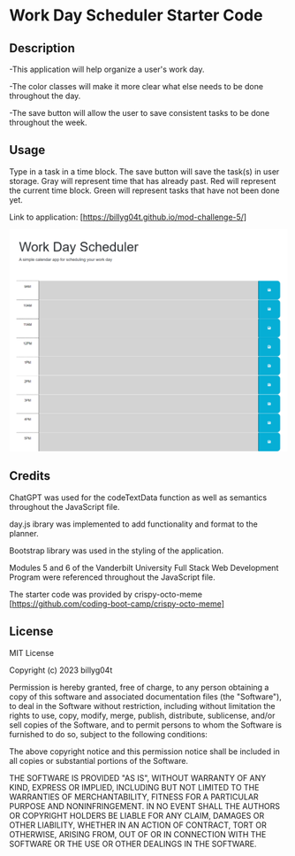 # Work Day Scheduler Starter Code

## Description

-This application will help organize a user's work day.

-The color classes will make it more clear what else needs to be done throughout the day.

-The save button will allow the user to save consistent tasks to be done throughout the week.


## Usage

Type in a task in a time block. 
The save button will save the task(s) in user storage. 
Gray will represent time that has already past.
Red will represent the current time block.
Green will represent tasks that have not been done yet.

Link to application:
[https://billyg04t.github.io/mod-challenge-5/]

<img
src= "./images/day-planner.png"
alt= "An image of a day planner"
/>

## Credits

ChatGPT was used for the codeTextData function as well as semantics throughout the JavaScript file.

day.js ibrary was implemented to add functionality and format to the planner.

Bootstrap library was used in the styling of the application.

Modules 5 and 6 of the Vanderbilt University Full Stack Web Development Program were referenced throughout the JavaScript file.

The starter code was provided by crispy-octo-meme [https://github.com/coding-boot-camp/crispy-octo-meme]



## License

MIT License

Copyright (c) 2023 billyg04t

Permission is hereby granted, free of charge, to any person obtaining a copy
of this software and associated documentation files (the "Software"), to deal
in the Software without restriction, including without limitation the rights
to use, copy, modify, merge, publish, distribute, sublicense, and/or sell
copies of the Software, and to permit persons to whom the Software is
furnished to do so, subject to the following conditions:

The above copyright notice and this permission notice shall be included in all
copies or substantial portions of the Software.

THE SOFTWARE IS PROVIDED "AS IS", WITHOUT WARRANTY OF ANY KIND, EXPRESS OR
IMPLIED, INCLUDING BUT NOT LIMITED TO THE WARRANTIES OF MERCHANTABILITY,
FITNESS FOR A PARTICULAR PURPOSE AND NONINFRINGEMENT. IN NO EVENT SHALL THE
AUTHORS OR COPYRIGHT HOLDERS BE LIABLE FOR ANY CLAIM, DAMAGES OR OTHER
LIABILITY, WHETHER IN AN ACTION OF CONTRACT, TORT OR OTHERWISE, ARISING FROM,
OUT OF OR IN CONNECTION WITH THE SOFTWARE OR THE USE OR OTHER DEALINGS IN THE
SOFTWARE.